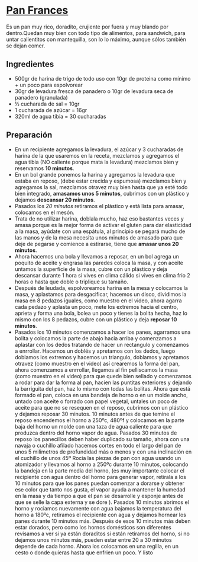 # [Pan Frances](https://youtu.be/GXUCjiUM-k0)

Es un pan muy rico, doradito,  crujiente por fuera y muy blando por dentro.Quedan muy bien con todo tipo de alimentos, para sandwich, para untar calientitos con mantequilla, son lo lo máximo, aunque sólos también se dejan comer.

## Ingredientes

- 500gr de harina de trigo de todo uso con 10gr de proteina como mínimo + un poco para espolvorear
- 30gr de levadura fresca de panadero o 10gr de levadura seca de panadero (granulada)
- ½ cucharada de sal = 10gr
- 1 cucharada de azúcar = 16gr
- 320ml de agua tibia = 30 cucharadas

## Preparación

- En un recipiente agregamos la levadura, el azúcar y 3 cucharadas de harina de la que usaremos en la receta, mezclamos y agregamos el agua tibia (NO caliente porque mata la levadura) mezclamos bien y reservamos **10 minutos**.
- En un bol grande ponemos la harina y agregamos la levadura que estaba en reposo, (debe estar crecida y espumosa)  mezclamos bien y agregamos la sal, mezclamos otravez muy bien hasta que ya esté todo bien integrado, **amasamos unos 5 minutos**,  cubrimos con un plástico y dejamos **descansar 20 minutos**.
- Pasados los *20 minutos* retiramos el plástico y está lista para amasar, colocamos en el mesón.
- Trata de no utilizar harina, doblala mucho, haz eso bastantes veces y amasa  porque es la mejor forma de activar el gluten para dar elasticidad a la masa, ayúdate con una espátula, al principio se pegará mucho de las manos y de la mesa necesita unos minutos de amasado para que deje de pegarse y comience a estirarse, tiene que **amasar unos 20 minutos**.
- Ahora hacemos una bola y llevamos a reposar, en un bol agrega un poquito de aceite y engrasa las paredes coloca la masa, y con aceite untamos la superficie de la masa, cubre con un plástico y deja descansar durante 1 hora si vives en clima cálido si vives en clima frio 2 horas o hasta que doble o triplique su tamaño.
- Después de leudada, espolvoreamos harina en la mesa y colocamos la masa, y aplastamos para desgacificar, hacemos un disco, dividimos la masa en 8 pedazos iguales, como muestro en el video,  ahora agarra cada pedazo y aplasta un poco, mete los extremos hacia el centro, aprieta y forma una bola, bolea un poco y tienes la bolita hecha, haz lo mismo con los 8 pedazos, cubre con un plástico y deja **reposar 10 minutos**.
- Pasados los 10 minutos comenzamos a hacer los panes, agarramos una bolita y colocamos la parte de abajo hacia arriba y comenzamos a aplastar con los dedos tratando de hacer un rectangulo y comenzamos a enrrollar.
Hacemos un doblés y apretamos con los dedos, luego doblamos los extremos y hacemos un triangulo, doblamos y apretamos otravez (como muestro en el video) así crearemos la forma del pan, ahora comenzamos a enrrollar, llegamos al fin pelliscamos la masa (como muestro en el video)  para que quede bien sellado y comenzamos a rodar para dar la forma al pan, hacien las puntitas exteriores y dejando la barriguita del pan, haz lo mismo con todas las bolitas.
Ahora que está formado el pan, coloca en una bandeja de horno o en un molde ancho, untado con aceite o forrado con papel vegetal, untales un poco de aceite para que no se resequen en el reposo, cubrimos con un plástico y dejamos reposar 30 minutos.
10 minutos antes de que temine el reposo encendemos el horno a 250ºc, 480ºf y colocamos en la parte baja del horno un molde con una taza de agua caliente para que produzca dentro del horno vapor de agua.
Pasados 30 minutos de reposo los panecillos deben haber duplicado su tamaño, ahora con una navaja o cuchillo afilado hacemos cortes  en todo  el largo del pan de unos 5 milimetros de profundidad más o menos y con una inclinación en el cuchillo de unos 45º
Rocia las piezas de pan con agua usando un atomizador y llevamos al horno a 250ºc durante 10 minutos, colocando la bandeja en la parte media del horno, (es muy importante colocar el recipiente con agua dentro del horno para generar vapor,  retírala a los 10 minutos para que los panes puedan comenzar a dorarse y obtener ese color que tanto nos gusta, el vapor ayuda a mantener la humedad en la masa y da tiempo a que el pan se desarrolle y esponje antes de que se selle la capa externa y se dore ). 
Pasados 10 minutos abrimos el horno y rociamos nuevamente con agua bajamos la temperatura del horno a 180ºc, retiramos el recipiente con agua y dejamos hornear los panes durante 10 minutos más.
Después de esos 10 minutos más deben estar  dorados, pero como los hornos domésticos son diferentes revisamos a ver si ya están doraditos  si están  retiramos del horno, si no dejamos unos minutos más, pueden estar entre 20 a 30 minutos depende de cada horno.
Ahora los colocamos en una regilla, en un cesto o donde quieras  hasta que enfrien un poco. Y listo